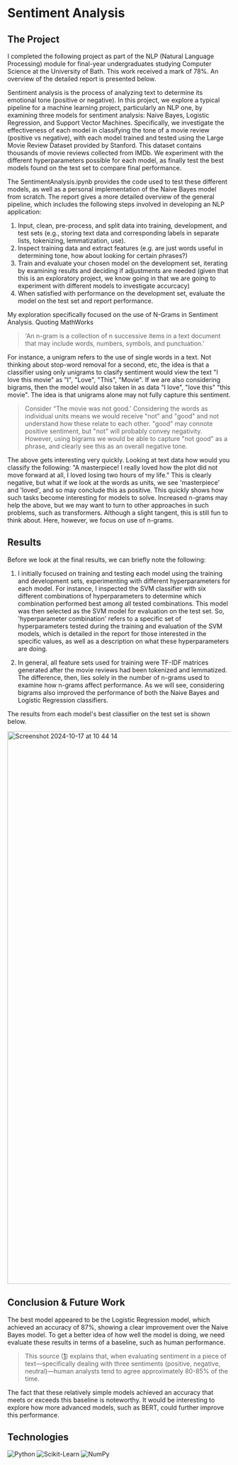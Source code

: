# Sentiment Analysis

## The Project
I completed the following project as part of the NLP (Natural Language Processing) module for final-year undergraduates studying Computer Science at the University of Bath. This work received a mark of 78%. An overview of the detailed report is presented below.

Sentiment analysis is the process of analyzing text to determine its emotional tone (positive or negative). In this project, we explore a typical pipeline for a machine learning project, particularly an NLP one, by examining three models for sentiment analysis: Naive Bayes, Logistic Regression, and Support Vector Machines. Specifically, we investigate the effectiveness of each model in classifying the tone of a movie review (positive vs negative), with each model trained and tested using the Large Movie Review Dataset provided by Stanford. This dataset contains thousands of movie reviews collected from IMDb. We experiment with the different hyperparameters possible for each model, as finally test the best models found on the test set to compare final performance. 

The SentimentAnalysis.ipynb provides the code used to test these different models, as well as a personal implementation of the Naive Bayes model from scratch. The report gives a more detailed overview of the general pipeline, which includes the following steps involved in developing an NLP application:
1) Input, clean, pre-process, and split data into training, development, and test sets (e.g., storing text data and corresponding labels in separate lists, tokenizing, lemmatization, use).
2) Inspect training data and extract features (e.g. are just words useful in determining tone, how about looking for certain phrases?)
3) Train and evaluate your chosen model on the development set, iterating by examining results and deciding if adjustments are needed (given that this is an exploratory project, we know going in that we are going to experiment with different models to investigate accurcacy)
4) When satisfied with performance on the development set, evaluate the model on the test set and report performance.

My exploration specifically focused on the use of N-Grams in Sentiment Analysis. Quoting MathWorks
> 'An n-gram is a collection of n successive items in a text document that may include words, numbers, symbols, and punctuation.'

For instance, a unigram refers to the use of single words in a text. Not thinking about stop-word removal for a second, etc, the idea is that a classifier using only unigrams to clasify sentiment would view the text "I love this movie" as "I", "Love", "This", "Movie". If we are also considering bigrams, then the model would also taken in as data "I love", "love this" "this movie". The idea is that unigrams alone may not fully capture this sentiment.
> Consider "The movie was not good.' Considering the words as individual units means we would receive "not" and "good" and not understand how these relate to each other. "good" may connote positive sentiment, but "not" will probably convey negativity. However, using bigrams we would be able to capture "not good" as a phrase, and clearly see this as an overall negative tone.

The above gets interesting very quickly. Looking at text data how would you classify the following: "A masterpiece! I really loved how the plot did not move forward at all, I loved losing two hours of my life." This is clearly negative, but what if we look at the words as units, we see 'masterpiece' and 'loved', and so may conclude this as positive. This quickly shows how such tasks become interesting for models to solve. Increased n-grams may help the above, but we may want to turn to other approaches in such problems, such as transformers. Although a slight tangent, this is still fun to think about. Here, however, we focus on use of n-grams. 

## Results
Before we look at the final results, we can briefly note the following:
1) I initially focused on training and testing each model using the training and development sets, experimenting with different hyperparameters for each model. For instance, I inspected the SVM classifier with six different combinations of hyperparameters to determine which combination performed best among all tested combinations. This model was then selected as the SVM model for evaluation on the test set. So, 'hyperparameter combination' refers to a specific set of hyperparameters tested during the training and evaluation of the SVM models, which is detailed in the report for those interested in the specific values, as well as a description on what these hyperparameters are doing.

2) In general, all feature sets used for training were TF-IDF matrices generated after the movie reviews had been tokenized and lemmatized. The difference, then, lies solely in the number of n-grams used to examine how n-grams affect performance. As we will see, considering bigrams also improved the performance of both the Naive Bayes and Logistic Regression classifiers.

The results from each model's best classifier on the test set is shown below.
  
<img width="1247" alt="Screenshot 2024-10-17 at 10 44 14" src="https://github.com/user-attachments/assets/ad641e6a-1bb4-478d-8046-4371434c1e2b">

## Conclusion & Future Work
The best model appeared to be the Logistic Regression model, which achieved an accuracy of 87%, showing a clear improvement over the Naive Bayes model. To get a better idea of how well the model is doing, we need evaluate these results in terms of a baseline, such as human performance.

>  This source ([1]) explains that, when evaluating sentiment in a piece of text—specifically dealing with three sentiments (positive, negative, neutral)—human analysts tend to agree approximately 80-85% of the time.

The fact that these relatively simple models achieved an accuracy that meets or exceeds this baseline is noteworthy. It would be interesting to explore how more advanced models, such as BERT, could further improve this performance.


## Technologies
<p>
  <img alt="Python" src="https://img.shields.io/badge/Python-ffffc5?logo=python&logoColor=black"/>
  <img alt="Scikit-Learn" src="https://img.shields.io/badge/Scikit--Learn-ffdbbb?logo=scikitlearn&logoColor=black"/>
  <img alt="NumPy" src="https://img.shields.io/badge/NumPy-add8e6?logo=numpy&logoColor=black"/>
</p>

[1]: https://www.lexalytics.com/blog/sentiment-accuracy-baseline-testing/#:~:text=Setting%20a%20baseline%20sentiment%20accuracy,training%20a%20sentiment%20scoring%20system.



